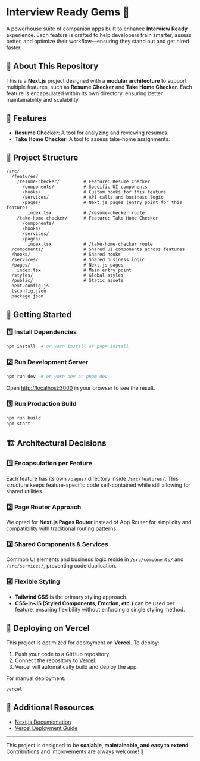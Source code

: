 # Interview Ready Gems 💎

A powerhouse suite of companion apps built to enhance **Interview Ready** experience. Each feature is crafted to help developers train smarter, assess better, and optimize their workflow—ensuring they stand out and get hired faster.

## 🚀 About This Repository

This is a **Next.js** project designed with a **modular architecture** to support multiple features, such as **Resume Checker** and **Take Home Checker**. Each feature is encapsulated within its own directory, ensuring better maintainability and scalability.



## 🚀 Features

- **Resume Checker**: A tool for analyzing and reviewing resumes.
- **Take Home Checker**: A tool to assess take-home assignments.


## 📁 Project Structure

```
/src/
  /features/
    /resume-checker/         # Feature: Resume Checker
      /components/           # Specific UI components
      /hooks/                # Custom hooks for this feature
      /services/             # API calls and business logic
      /pages/                # Next.js pages (entry point for this feature)
        index.tsx            # /resume-checker route
    /take-home-checker/      # Feature: Take Home Checker
      /components/
      /hooks/
      /services/
      /pages/
        index.tsx            # /take-home-checker route
  /components/               # Shared UI components across features
  /hooks/                    # Shared hooks
  /services/                 # Shared business logic
  /pages/                    # Next.js pages
    index.tsx                # Main entry point
  /styles/                   # Global styles
  /public/                   # Static assets
  next.config.js
  tsconfig.json
  package.json
```

## 🚀 Getting Started

### 1️⃣ Install Dependencies

```bash
npm install  # or yarn install or pnpm install
```

### 2️⃣ Run Development Server

```bash
npm run dev  # or yarn dev or pnpm dev
```

Open [http://localhost:3000](http://localhost:3000) in your browser to see the result.

### 3️⃣ Run Production Build

```bash
npm run build
npm start
```

## 🏗️ Architectural Decisions

### 1️⃣ **Encapsulation per Feature**
Each feature has its own `/pages/` directory inside `/src/features/`. This structure keeps feature-specific code self-contained while still allowing for shared utilities.

### 2️⃣ **Page Router Approach**
We opted for **Next.js Pages Router** instead of App Router for simplicity and compatibility with traditional routing patterns.

### 3️⃣ **Shared Components & Services**
Common UI elements and business logic reside in `/src/components/` and `/src/services/`, preventing code duplication.

### 4️⃣ **Flexible Styling**
- **Tailwind CSS** is the primary styling approach.
- **CSS-in-JS (Styled Components, Emotion, etc.)** can be used per feature, ensuring flexibility without enforcing a single styling method.

## 🚀 Deploying on Vercel

This project is optimized for deployment on **Vercel**. To deploy:

1. Push your code to a GitHub repository.
2. Connect the repository to [Vercel](https://vercel.com/).
3. Vercel will automatically build and deploy the app.

For manual deployment:

```bash
vercel
```

## 📖 Additional Resources

- [Next.js Documentation](https://nextjs.org/docs)
- [Vercel Deployment Guide](https://nextjs.org/docs/pages/building-your-application/deploying)

---

This project is designed to be **scalable, maintainable, and easy to extend**. Contributions and improvements are always welcome! 🚀

